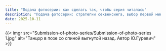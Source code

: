 ```yaml
---
title: "Подача фотосерии: как сделать так, чтобы серия читалась"
description: "Подача фотосерии: стратегии секвенсинга, выбор первой миниатюры и подписи, техники для онлайна и печати — готовые инструкции."
date: 2025-10-11
---
```


{{< imgr src="Submission-of-photo-series/Submission-of-photo-series 1.jpg" alt="Танцор в позе со спиной выгнутой назад. Автор Ю.Гуревич" >}}
